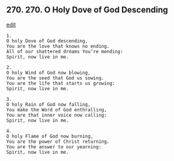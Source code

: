 
## 270.  270. O Holy Dove of God Descending
[edit](https://docs.google.com/document/d/1nbvFMSvpp4fxuSvBHbwLDMhUYqzHcaW0/edit?mode=html)






    1.
    O holy Dove of God descending,
    You are the love that knows no ending.
    All of our shattered dreams You’re mending:
    Spirit, now live in me.

    2.
    O holy Wind of God now blowing,
    You are the seed that God us sowing.
    You are the life that starts us growing:
    Spirit, now live in me.

    3.
    O holy Rain of God now falling,
    You make the Word of God enthralling,
    You are that inner voice now calling:
    Spirit, now live in me.

    4.
    O holy Flame of God now burning,
    You are the power of Christ returning.
    You are the answer to our yearning:
    Spirit, now live in me.
